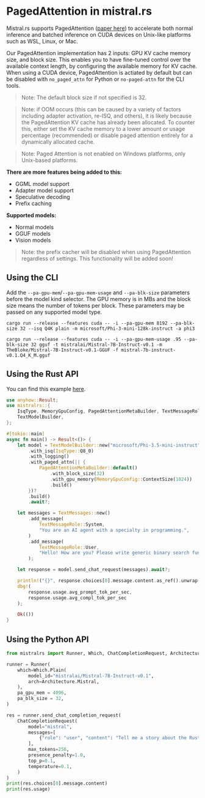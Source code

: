 # PagedAttention in mistral.rs

Mistral.rs supports PagedAttention ([paper here](https://arxiv.org/abs/2309.06180)) to accelerate both normal inference and batched inference on CUDA devices on Unix-like platforms such as WSL, Linux, or Mac.

Our PagedAttention implementation has 2 inputs: GPU KV cache memory size, and block size. This enables you to have fine-tuned control over the available context length, by configuring the available memory for KV cache. When using a CUDA device, PagedAttention is actiated by default but can be disabled with `no_paged_attn` for Python or `no-paged-attn` for the CLI tools.

> Note: The default block size if not specified is 32.

> Note: if OOM occurs (this can be caused by a variety of factors including adapter activation, re-ISQ, and others), it is likely because the PagedAttention KV cache has already been allocated. To counter this, either set the KV cache memory to a lower amount or usage percentage (recommended) or disable paged attention entirely for a dynamically allocated cache.

> Note: Paged Attention is not enabled on Windows platforms, only Unix-based platforms.

**There are more features being added to this:**
- GGML model support 
- Adapter model support
- Speculative decoding
- Prefix caching

**Supported models:**
- Normal models
- GGUF models
- Vision models

> Note: the prefix cacher will be disabled when using PagedAttention regardless of settings. This functionality will be added soon!

## Using the CLI

Add the `--pa-gpu-mem`/`--pa-gpu-mem-usage` and `--pa-blk-size` parameters before the model kind selector. The GPU memory is in MBs and the block size means the number of tokens per block. These parameters may be passed on any supported model type.

```
cargo run --release --features cuda -- -i --pa-gpu-mem 8192 --pa-blk-size 32 --isq Q4K plain -m microsoft/Phi-3-mini-128k-instruct -a phi3
```

```
cargo run --release --features cuda -- -i --pa-gpu-mem-usage .95 --pa-blk-size 32 gguf -t mistralai/Mistral-7B-Instruct-v0.1 -m TheBloke/Mistral-7B-Instruct-v0.1-GGUF -f mistral-7b-instruct-v0.1.Q4_K_M.gguf
```

## Using the Rust API
You can find this example [here](../mistralrs/examples/paged_attn/main.rs).

```rust
use anyhow::Result;
use mistralrs::{
    IsqType, MemoryGpuConfig, PagedAttentionMetaBuilder, TextMessageRole, TextMessages,
    TextModelBuilder,
};

#[tokio::main]
async fn main() -> Result<()> {
    let model = TextModelBuilder::new("microsoft/Phi-3.5-mini-instruct")
        .with_isq(IsqType::Q8_0)
        .with_logging()
        .with_paged_attn(|| {
            PagedAttentionMetaBuilder::default()
                .with_block_size(32)
                .with_gpu_memory(MemoryGpuConfig::ContextSize(1024))
                .build()
        })?
        .build()
        .await?;

    let messages = TextMessages::new()
        .add_message(
            TextMessageRole::System,
            "You are an AI agent with a specialty in programming.",
        )
        .add_message(
            TextMessageRole::User,
            "Hello! How are you? Please write generic binary search function in Rust.",
        );

    let response = model.send_chat_request(messages).await?;

    println!("{}", response.choices[0].message.content.as_ref().unwrap());
    dbg!(
        response.usage.avg_prompt_tok_per_sec,
        response.usage.avg_compl_tok_per_sec
    );

    Ok(())
}
```

## Using the Python API
```py
from mistralrs import Runner, Which, ChatCompletionRequest, Architecture

runner = Runner(
    which=Which.Plain(
        model_id="mistralai/Mistral-7B-Instruct-v0.1",
        arch=Architecture.Mistral,
    ),
    pa_gpu_mem = 4096,
    pa_blk_size = 32,
)

res = runner.send_chat_completion_request(
    ChatCompletionRequest(
        model="mistral",
        messages=[
            {"role": "user", "content": "Tell me a story about the Rust type system."}
        ],
        max_tokens=256,
        presence_penalty=1.0,
        top_p=0.1,
        temperature=0.1,
    )
)
print(res.choices[0].message.content)
print(res.usage)
```